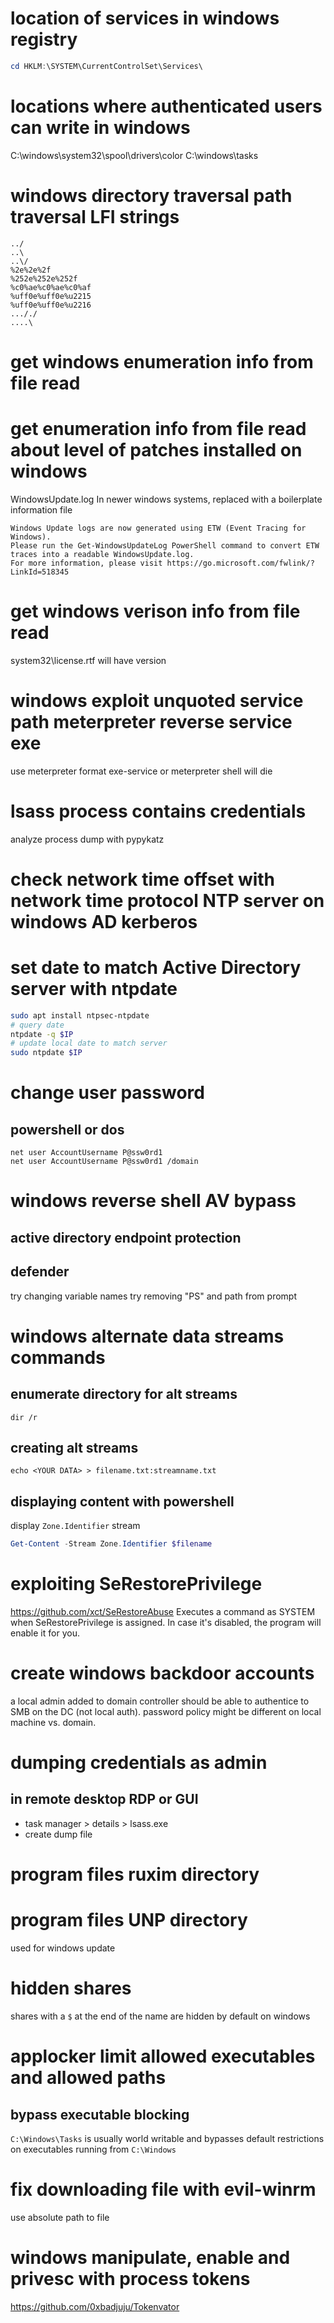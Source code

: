 # location of services in windows registry
```powershell
cd HKLM:\SYSTEM\CurrentControlSet\Services\
```

# locations where authenticated users can write in windows
C:\windows\system32\spool\drivers\color
C:\windows\tasks

# windows directory traversal path traversal LFI strings
```
../
..\
..\/
%2e%2e%2f
%252e%252e%252f
%c0%ae%c0%ae%c0%af
%uff0e%uff0e%u2215
%uff0e%uff0e%u2216
..././
....\
```

# get windows enumeration info from file read
# get enumeration info from file read about level of patches installed on windows
WindowsUpdate.log
In newer windows systems, replaced with a boilerplate information file
```
Windows Update logs are now generated using ETW (Event Tracing for Windows).
Please run the Get-WindowsUpdateLog PowerShell command to convert ETW traces into a readable WindowsUpdate.log.
For more information, please visit https://go.microsoft.com/fwlink/?LinkId=518345
```
# get windows verison info from file read
system32\license.rtf will have version

# windows exploit unquoted service path meterpreter reverse service exe
use meterpreter format exe-service or meterpreter shell will die

# lsass process contains credentials
analyze process dump with pypykatz

# check network time offset with network time protocol NTP server on windows AD kerberos
# set date to match Active Directory server with ntpdate
```bash
sudo apt install ntpsec-ntpdate
# query date
ntpdate -q $IP
# update local date to match server
sudo ntpdate $IP
```

# change user password
## powershell or dos
```
net user AccountUsername P@ssw0rd1
net user AccountUsername P@ssw0rd1 /domain
```

# windows reverse shell AV bypass
## active directory endpoint protection
## defender
try changing variable names
try removing "PS" and path from prompt

# windows alternate data streams commands
## enumerate directory for alt streams
```dos
dir /r
```

## creating alt streams
```
echo <YOUR DATA> > filename.txt:streamname.txt
```

## displaying content with powershell
display `Zone.Identifier` stream
```powershell
Get-Content -Stream Zone.Identifier $filename
```

# exploiting SeRestorePrivilege
https://github.com/xct/SeRestoreAbuse
Executes a command as SYSTEM when SeRestorePrivilege is assigned.
In case it's disabled, the program will enable it for you.

# create windows backdoor accounts
a local admin added to domain controller should be able to authentice to SMB on the DC (not local auth).
password policy might be different on local machine vs. domain.

# dumping credentials as admin

## in remote desktop RDP or GUI
- task manager > details > lsass.exe
- create dump file

# program files ruxim directory
# program files UNP directory
used for windows update

# hidden shares
shares with a `$` at the end of the name are hidden by default on windows

# applocker limit allowed executables and allowed paths
## bypass executable blocking
`C:\Windows\Tasks` is usually world writable and bypasses default restrictions on executables running from `C:\Windows`

# fix downloading file with evil-winrm
use absolute path to file

# windows manipulate, enable and privesc with process tokens
https://github.com/0xbadjuju/Tokenvator
